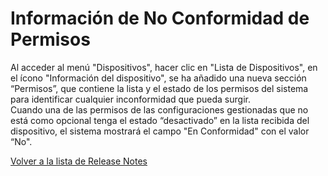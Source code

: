 # Información de No Conformidad de Permisos

Al acceder al menú "Dispositivos", hacer clic en "Lista de Dispositivos", en el ícono "Información del dispositivo", se ha añadido una nueva sección “Permisos”, que contiene la lista y el estado de los permisos del sistema para identificar cualquier inconformidad que pueda surgir.\
Cuando una de las permisos de las configuraciones gestionadas que no está como opcional tenga el estado “desactivado” en la lista recibida del dispositivo, el sistema mostrará el campo "En Conformidad" con el valor “No".

[Volver a la lista de Release Notes](./)
